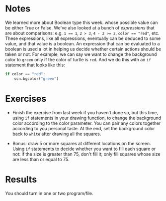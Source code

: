 Notes
=====
We learned more about Boolean type this week. whose possible value can be either True or False. We've also looked at a bunch of _expressions_ that are about comparisons: e.g. ```1 == 1```, ```2 > 3```, ```4 - 2 >= 2```, ```color == "red"```, etc. These expressions, like all expressions, eventually can be deduced to some value, and that value is a boolean. An expression that can be evaluated to a boolean is used a lot in helping us decide whether certain actions should be taken or not. For example, we can say we want to change the background color to ```green``` only if the color of turtle is ```red```. And we do this with an ```if``` statement that looks like this:
```python
if color == "red":
    scn.bgcolor("green")
```

Exercises
=========
* Finish the exercise from last week if you haven't done so, but this time, using ```if``` statements in your drawing function, to change the background color according to the color parameter. You can pair any colors together according to you personal taste. At the end, set the background color back to ```white``` after drawing all the squares.

* Bonus: draw 5 or more squares at different locations on the screen. Using ```if``` statements to decide whether you want to fill each square or not: if the size is greater than 75, don't fill it; only fill squares whose size are less than or equal to 75.

Results
=======
You should turn in one or two program/file.
